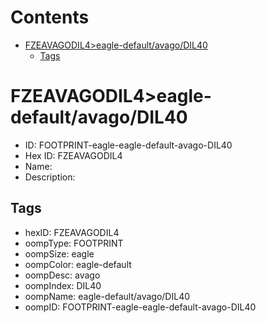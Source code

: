 



Contents
========

* [FZEAVAGODIL4>eagle-default/avago/DIL40](#fzeavagodil4eagle-defaultavagodil40)
	* [Tags](#tags)

# FZEAVAGODIL4>eagle-default/avago/DIL40

- ID: FOOTPRINT-eagle-eagle-default-avago-DIL40
- Hex ID: FZEAVAGODIL4
- Name: 
- Description: 

## Tags

- hexID: FZEAVAGODIL4
- oompType: FOOTPRINT
- oompSize: eagle
- oompColor: eagle-default
- oompDesc: avago
- oompIndex: DIL40
- oompName: eagle-default/avago/DIL40
- oompID: FOOTPRINT-eagle-eagle-default-avago-DIL40
